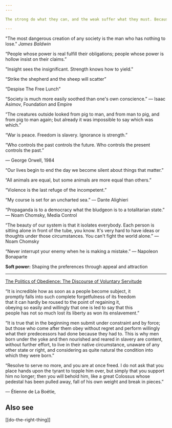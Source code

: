 ```yaml
---
---

The strong do what they can, and the weak suffer what they must. Because the weak don't come together and resist. The most common way people give up their power is by thinking they don’t have any.

---
```


"The most dangerous creation of any society is the man who has nothing to lose." _James Baldwin_

“People whose power is real fulfill their obligations;
people whose power is hollow insist on their claims.”

"Insight sees the insignificant.
Strength knows how to yield."

“Strike the shepherd and the sheep will scatter”

“Despise The Free Lunch”

“Society is much more easily soothed than one's own conscience.”
― Isaac Asimov, Foundation and Empire

“The creatures outside looked from pig to man, and from man to pig, and from pig to man again; but already it was impossible to say which was which.”

“War is peace.
Freedom is slavery.
Ignorance is strength.”

“Who controls the past controls the future. Who controls the present controls the past.”

― George Orwell, 1984

“Our lives begin to end the day we become silent about things that matter.”

“All animals are equal, but some animals are more equal than others.”

“Violence is the last refuge of the incompetent.”

“My course is set for an uncharted sea.”
― Dante Alighieri


“Propaganda is to a democracy what the bludgeon is to a totalitarian state.”
― Noam Chomsky, Media Control

“The beauty of our system is that it isolates everybody. Each person is sitting alone in front of the tube, you know. It's very hard to have ideas or thoughts under those circumstances. You can't fight the world alone.”
― Noam Chomsky

“Never interrupt your enemy when he is making a mistake.”
― Napoleon Bonaparte

**Soft power:** Shaping the preferences through appeal and attraction 

---

[The Politics of Obedience: The Discourse of Voluntary Servitude](https://www.goodreads.com/work/quotes/983517)

“It is incredible how as soon as a people become subject, it  
promptly falls into such complete forgetfulness of its freedom  
that it can hardly be roused to the point of regaining it,  
obeying so easily and willingly that one is led to say that this  
people has not so much lost its liberty as won its enslavement.”

“It is true that in the beginning men submit under constraint and by force; but those who come after them obey without regret and perform willingly what their predecessors had done because they had to. This is why men born under the yoke and then nourished and reared in slavery are content, without further effort, to live in their native circumstance, unaware of any other state or right, and considering as quite natural the condition into which they were born.”

“Resolve to serve no more, and you are at once freed. I do not ask that you place hands upon the tyrant to topple him over, but simply that you support him no longer; then you will behold him, like a great Colossus whose pedestal has been pulled away, fall of his own weight and break in pieces.”  

― Étienne de La Boétie, 



## Also see 

[[do-the-right-thing]]
